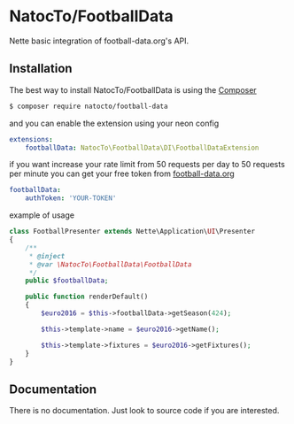 NatocTo/FootballData
======

Nette basic integration of football-data.org's API.

Installation
------------

The best way to install NatocTo/FootballData is using the [Composer](http://getcomposer.org/)

```sh
$ composer require natocto/football-data
```

and you can enable the extension using your neon config

```yml
extensions:
	footballData: NatocTo\FootballData\DI\FootballDataExtension
```

if you want increase your rate limit from 50 requests per day to 50 requests per minute you can get your free token from [football-data.org](http://football-data.org/register)

```yml
footballData:
	authToken: 'YOUR-TOKEN'
```

example of usage

```php
class FootballPresenter extends Nette\Application\UI\Presenter
{
	/**
	 * @inject
	 * @var \NatocTo\FootballData\FootballData
	 */
	public $footballData;

	public function renderDefault()
	{
		$euro2016 = $this->footballData->getSeason(424);

		$this->template->name = $euro2016->getName();

		$this->template->fixtures = $euro2016->getFixtures();
	}
}
```


Documentation
------------

There is no documentation. Just look to source code if you are interested.